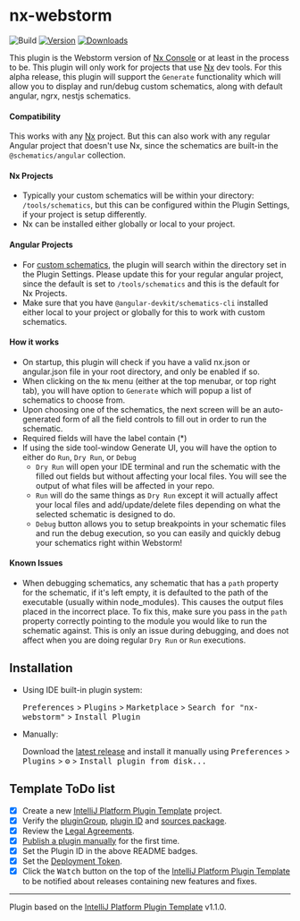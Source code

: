 # nx-webstorm

![Build](https://github.com/etkachev/nx-webstorm/workflows/Build/badge.svg)
[![Version](https://img.shields.io/jetbrains/plugin/v/com.github.etkachev.nxwebstorm.svg)](https://plugins.jetbrains.com/plugin/15000-nx-webstorm)
[![Downloads](https://img.shields.io/jetbrains/plugin/d/com.github.etkachev.nxwebstorm.svg)](https://plugins.jetbrains.com/plugin/15000-nx-webstorm)

<!-- Plugin description -->

This plugin is the Webstorm version
of [Nx Console](https://marketplace.visualstudio.com/items?itemName=nrwl.angular-console) or at least in the process to
be. This plugin will only work for projects that use [Nx](http://nx.dev/) dev tools. For this alpha release, this plugin
will support the `Generate` functionality which will allow you to display and run/debug custom schematics, along with
default angular, ngrx, nestjs schematics.

#### Compatibility

This works with any [Nx](http://nx.dev/) project. But this can also work with any regular Angular project that doesn't
use Nx, since the schematics are built-in the `@schematics/angular` collection.

#### Nx Projects

- Typically your custom schematics will be within your directory: `/tools/schematics`, but this can be configured within
  the Plugin Settings, if your project is setup differently.
- Nx can be installed either globally or local to your project.

#### Angular Projects

- For [custom schematics](https://angular.io/guide/schematics-authoring), the plugin will search within the directory
  set in the Plugin Settings. Please update this for your regular angular project, since the default is set
  to `/tools/schematics` and this is the default for Nx Projects.
- Make sure that you have `@angular-devkit/schematics-cli` installed either local to your project or globally for this
  to work with custom schematics.

#### How it works

- On startup, this plugin will check if you have a valid nx.json or angular.json file in your root directory, and only
  be enabled if so.
- When clicking on the `Nx` menu (either at the top menubar, or top right tab), you will have option to `Generate` which
  will popup a list of schematics to choose from.
- Upon choosing one of the schematics, the next screen will be an auto-generated form of all the field controls to fill
  out in order to run the schematic.
- Required fields will have the label contain (*)
- If using the side tool-window Generate UI, you will have the option to either do `Run`, `Dry Run`, or `Debug`
    - `Dry Run` will open your IDE terminal and run the schematic with the filled out fields but without affecting your
      local files. You will see the output of what files will be affected in your repo.
    - `Run` will do the same things as `Dry Run` except it will actually affect your local files and add/update/delete
      files depending on what the selected schematic is designed to do.
    - `Debug` button allows you to setup breakpoints in your schematic files and run the debug execution, so you can
      easily and quickly debug your schematics right within Webstorm!

#### Known Issues

- When debugging schematics, any schematic that has a `path` property for the schematic, if it's left empty, it is
  defaulted to the path of the executable (usually within node_modules). This causes the output files placed in the
  incorrect place. To fix this, make sure you pass in the `path` property correctly pointing to the module you would
  like to run the schematic against. This is only an issue during debugging, and does not affect when you are doing
  regular `Dry Run` or `Run` executions.

<!-- Plugin description end -->

## Installation

- Using IDE built-in plugin system:

  <kbd>Preferences</kbd> > <kbd>Plugins</kbd> > <kbd>Marketplace</kbd> > <kbd>Search for "nx-webstorm"</kbd> >
  <kbd>Install Plugin</kbd>

- Manually:

  Download the [latest release](https://github.com/etkachev/nx-webstorm/releases/latest) and install it manually using
  <kbd>Preferences</kbd> > <kbd>Plugins</kbd> > <kbd>⚙️</kbd> > <kbd>Install plugin from disk...</kbd>

## Template ToDo list

- [x] Create a new [IntelliJ Platform Plugin Template][template] project.
- [x] Verify the [pluginGroup](/gradle.properties), [plugin ID](/src/main/resources/META-INF/plugin.xml)
  and [sources package](/src/main/kotlin).
- [x] Review the [Legal Agreements](https://plugins.jetbrains.com/docs/marketplace/legal-agreements.html).
- [x] [Publish a plugin manually](https://www.jetbrains.org/intellij/sdk/docs/basics/getting_started/publishing_plugin.html)
  for the first time.
- [x] Set the Plugin ID in the above README badges.
- [x] Set the [Deployment Token](https://plugins.jetbrains.com/docs/marketplace/plugin-upload.html).
- [x] Click the <kbd>Watch</kbd> button on the top of the [IntelliJ Platform Plugin Template][template] to be notified
  about releases containing new features and fixes.

---
Plugin based on the [IntelliJ Platform Plugin Template][template] v1.1.0.

[template]: https://github.com/JetBrains/intellij-platform-plugin-template
